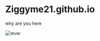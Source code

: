# Ziggyme21.github.io

why are you here


![wuw](https://github.com/Ziggyme21/Ziggyme21.github.io/assets/143394645/2dedb6e7-d756-43ec-8d5c-d21eb794492c)
